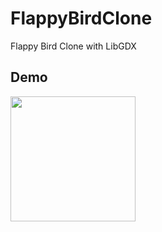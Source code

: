# FlappyBirdClone
Flappy Bird Clone with LibGDX

## Demo

<a href="https://streamable.com/4tgrx">
  <img src="https://i.imgur.com/Z15ousb.png" width="200" />
</a>
